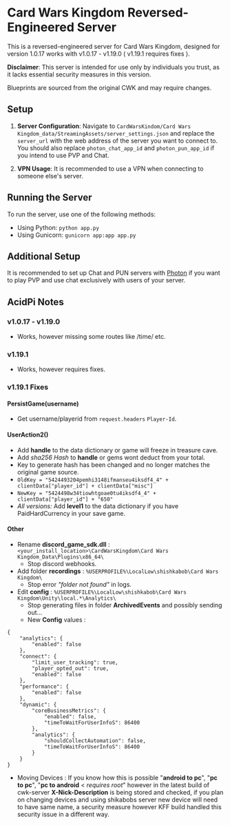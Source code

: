 # Card Wars Kingdom Reversed-Engineered Server

This is a reversed-engineered server for Card Wars Kingdom, designed for version 1.0.17 works with v1.0.17 - v1.19.0 ( v1.19.1 requires fixes ).

**Disclaimer**: This server is intended for use only by individuals you trust, as it lacks essential security measures in this version.

Blueprints are sourced from the original CWK and may require changes.

## Setup

1. **Server Configuration**: Navigate to `CardWarsKindom/Card Wars Kingdom_data/StreamingAssets/server_settings.json` and replace the `server_url` with the web address of the server you want to connect to. You should also replace `photon_chat_app_id` and `photon_pun_app_id` if you intend to use PVP and Chat.

2. **VPN Usage**: It is recommended to use a VPN when connecting to someone else's server.

## Running the Server

To run the server, use one of the following methods:

- Using Python: `python app.py`
- Using Gunicorn: `gunicorn app:app app.py`

## Additional Setup

It is recommended to set up Chat and PUN servers with [Photon](https://www.photonengine.com/) if you want to play PVP and use chat exclusively with users of your server.

## AcidPi Notes

### v1.0.17 - v1.19.0
- Works, however missing some routes like /time/ etc.

### v1.19.1
- Works, however requires fixes.

### v1.19.1 Fixes

#### PersistGame(username) 
- Get username/playerid from `request.headers` `Player-Id`.

#### UserAction2()
- Add **handle** to the data dictionary or game will freeze in treasure cave.
- Add *sha256 Hash* to **handle** or gems wont deduct from your total.
- Key to generate hash has been changed and no longer matches the original game source.
- `OldKey = "5424493204pemhi3148ifmanseu4iksdf4_4" + clientData["player_id"] + clientData["misc"]`
- `NewKey = "5424498w34tiowhtgoae0tu4iksdf4_4" + clientData["player_id"] + "650"`
- *All versions:* Add **level1** to the data dictionary if you have PaidHardCurrency in your save game.

#### Other

- Rename **discord_game_sdk.dll** : `<your_install_location>\CardWarsKingdom\Card Wars Kingdom_Data\Plugins\x86_64\`
  - Stop discord webhooks.
- Add folder **recordings** : `%USERPROFILE%\LocalLow\shishkabob\Card Wars Kingdom\` 
  - Stop error *"folder not found"* in logs.
- Edit **config** : `%USERPROFILE%\LocalLow\shishkabob\Card Wars Kingdom\Unity\local.*\Analytics\` 
  - Stop generating files in folder **ArchivedEvents** and possibly sending out...
  - New **Config** values :
```
{
	"analytics": {
		"enabled": false
	},
	"connect": {
		"limit_user_tracking": true,
		"player_opted_out": true,
		"enabled": false
	},
	"performance": {
		"enabled": false
	},
	"dynamic": {
		"coreBusinessMetrics": {
			"enabled": false,
			"timeToWaitForUserInfoS": 86400
		},
		"analytics": {
			"shouldCollectAutomation": false,
			"timeToWaitForUserInfoS": 86400
		}
	}
}
```
- Moving Devices : If you know how this is possible "**android to pc**", "**pc to pc**", "**pc to android** < *requires root*" however in the latest build of cwk-server **X-Nick-Description** is being stored and checked, if you plan on changing devices and using shikabobs server new device will need to have same name, a security measure however KFF build handled this security issue in a different way.
